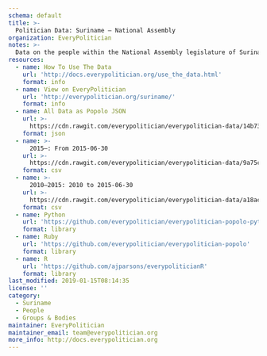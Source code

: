 ```yaml
---
schema: default
title: >-
  Politician Data: Suriname — National Assembly
organization: EveryPolitician
notes: >-
  Data on the people within the National Assembly legislature of Suriname.
resources:
  - name: How To Use The Data
    url: 'http://docs.everypolitician.org/use_the_data.html'
    format: info
  - name: View on EveryPolitician
    url: 'http://everypolitician.org/suriname/'
    format: info
  - name: All Data as Popolo JSON
    url: >-
      https://cdn.rawgit.com/everypolitician/everypolitician-data/14b738971650703747d2bfb4f214230de8f0fd57/data/Suriname/Assembly/ep-popolo-v1.0.json
    format: json
  - name: >-
      2015–: From 2015-06-30
    url: >-
      https://cdn.rawgit.com/everypolitician/everypolitician-data/9a75c94fb3f01a45e5616242dec9743ba96f137f/data/Suriname/Assembly/term-2015.csv
    format: csv
  - name: >-
      2010–2015: 2010 to 2015-06-30
    url: >-
      https://cdn.rawgit.com/everypolitician/everypolitician-data/a18ac7d6c9e79dc8ee2843423450fe329ebbd5c2/data/Suriname/Assembly/term-2010.csv
    format: csv
  - name: Python
    url: 'https://github.com/everypolitician/everypolitician-popolo-python'
    format: library
  - name: Ruby
    url: 'https://github.com/everypolitician/everypolitician-popolo'
    format: library
  - name: R
    url: 'https://github.com/ajparsons/everypoliticianR'
    format: library
last_modified: 2019-01-15T08:14:35
license: ''
category:
  - Suriname
  - People
  - Groups & Bodies
maintainer: EveryPolitician
maintainer_email: team@everypolitician.org
more_info: http://docs.everypolitician.org
---
```

